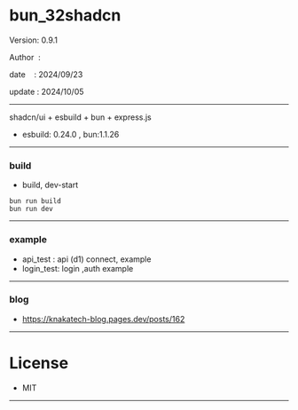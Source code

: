 ﻿# bun_32shadcn

 Version: 0.9.1

 Author  :

 date    : 2024/09/23 

 update : 2024/10/05  

***

shadcn/ui + esbuild + bun + express.js

* esbuild: 0.24.0 , bun:1.1.26

***
### build

* build, dev-start

```
bun run build
bun run dev
```

***
### example

* api_test : api (d1) connect,  example
* login_test:  login ,auth example

***
### blog

* https://knakatech-blog.pages.dev/posts/162

***
# License

* MIT

***


